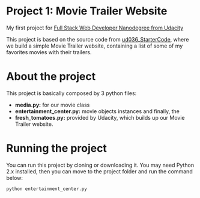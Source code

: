 # Project 1: Movie Trailer Website
My first project for [Full Stack Web Developer Nanodegree from Udacity](https://br.udacity.com/course/full-stack-web-developer-nanodegree--nd004)

This project is based on the source code from [ud036_StarterCode](https://github.com/udacity/ud036_StarterCode), where we build a simple Movie Trailer website, containing a list of some of my favorites movies with their trailers.

# About the project
This project is basically composed by 3 python files:
- **media.py:** for our movie class
- **entertainment_center.py:** movie objects instances and finally, the
- **fresh_tomatoes.py:** provided by Udacity, which builds up our Movie Trailer website.

# Running the project
You can run this project by cloning or downloading it. You may need Python 2.x installed, then you can move to the project folder and run the command below: 
```
python entertainment_center.py
```
